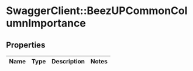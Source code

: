 # SwaggerClient::BeezUPCommonColumnImportance

## Properties
Name | Type | Description | Notes
------------ | ------------- | ------------- | -------------


